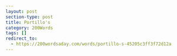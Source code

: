 ```yaml
---
layout: post
section-type: post
title: Portillo's
category: 200Words	
tags: []
redirect_to:
  - https://200wordsaday.com/words/portillo-s-45205c3ff3f72d12a
---
```


